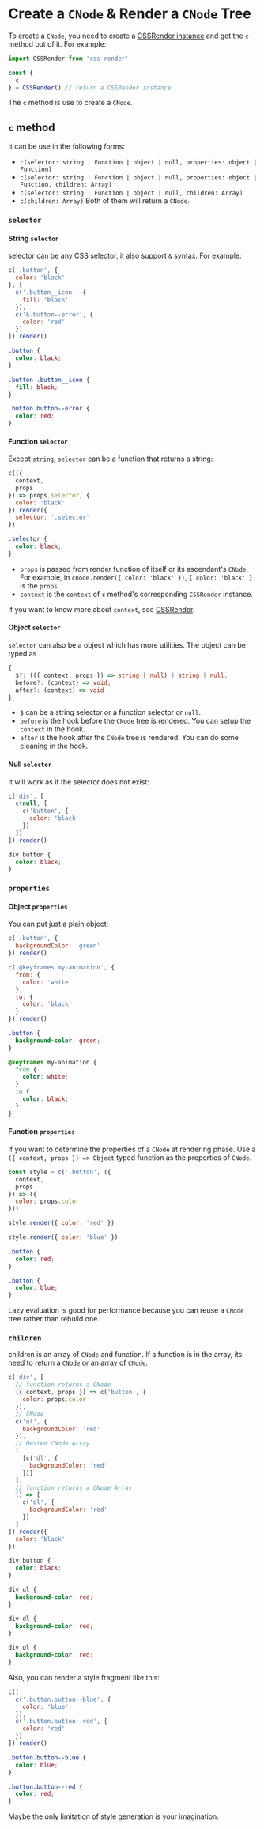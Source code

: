 # Create a `CNode` & Render a `CNode` Tree
To create a `CNode`, you need to create a [CSSRender instance](https://github.com/07akioni/css-render/blob/master/docs/css-render-instance.md) and get the `c` method out of it. For example:
```js
import CSSRender from 'css-render'

const {
  c
} = CSSRender() // return a CSSRender instance
```
The `c` method is use to create a `CNode`.
## `c` method
It can be use in the following forms:
- `c(selector: string | Function | object | null, properties: object | Function)`
- `c(selector: string | Function | object | null, properties: object | Function, children: Array)`
- `c(selector: string | Function | object | null, children: Array)`
- `c(children: Array)`
Both of them will return a `CNode`.
### `selector`
#### String `selector`
selector can be any CSS selector, it also support `&` syntax.
For example:
```js
c('.button', {
  color: 'black'
}, [
  c('.button__icon', {
    fill: 'black'
  }),
  c('&.button--error', {
    color: 'red'
  })
]).render()
```
```css
.button {
  color: black;
}

.button .button__icon {
  fill: black;
}

.button.button--error {
  color: red;
}
```
#### Function `selector`
Except `string`, `selector` can be a function that returns a string:
```js
c(({
  context,
  props
}) => props.selector, {
  color: 'black'
}).render({
  selector: '.selector'
})
```
```css
.selector {
  color: black;
}
```
- `props` is passed from render function of itself or its ascendant's `CNode`. For example, in `cnode.render({ color: 'black' })`, `{ color: 'black' }` is the `props`.
- `context` is the `context` of `c` method's corresponding `CSSRender` instance.

If you want to know more about `context`, see [CSSRender](https://github.com/07akioni/css-render/blob/master/docs/css-render-instance.md).

#### Object `selector`

`selector` can also be a object which has more utilities. The object can be typed as
```typescript
{
  $?: (({ context, props }) => string | null) | string | null,
  before?: (context) => void,
  after?: (context) => void
}
```
- `$` can be a string selector or a function selector or `null`.
- `before` is the hook before the `CNode` tree is rendered. You can setup the `context` in the hook.
- `after` is the hook after the `CNode` tree is rendered. You can do some cleaning in the hook.

#### Null `selector`
It will work as if the selector does not exist:
```js
c('div', [
  c(null, [
    c('button', {
      color: 'black'
    })
  ])
]).render()
```
```css
div button {
  color: black;
}
```

### `properties`
#### Object `properties`
You can put just a plain object:
```js
c('.button', {
  backgroundColor: 'green'
}).render()

c('@keyframes my-animation', {
  from: {
    color: 'white'
  },
  to: {
    color: 'black'
  }
}).render()
```
```css
.button {
  background-color: green;
}

@keyframes my-animation {
  from {
    color: white;
  }
  to {
    color: black;
  }
}
```
#### Function `properties`
If you want to determine the properties of a `CNode` at rendering phase. Use a `({ context, props }) => Object` typed function as the properties of `CNode`.

```js
const style = c('.button', ({
  context,
  props
}) => ({
  color: props.color
}))

style.render({ color: 'red' })

style.render({ color: 'blue' })
```
```css
.button {
  color: red;
}

.button {
  color: blue;
}
```

Lazy evaluation is good for performance because you can reuse a `CNode` tree rather than rebuild one.

### `children`
children is an array of `CNode` and function. If a function is in the array, its need to return a `CNode` or an array of `CNode`.
```js
c('div', [
  // function returns a CNode
  ({ context, props }) => c('button', {
    color: props.color
  }),
  // CNode
  c('ul', {
    backgroundColor: 'red'
  }),
  // Nested CNode Array
  [
    [c('dl', {
      backgroundColor: 'red'
    })]
  ],
  // function returns a CNode Array
  () => [
    c('ol', {
      backgroundColor: 'red'
    })
  ]
]).render({
  color: 'black'
})
```
```css
div button {
  color: black;
}

div ul {
  background-color: red;
}

div dl {
  background-color: red;
}

div ol {
  background-color: red;
}
```

Also, you can render a style fragment like this:
```js
c([
  c('.button.button--blue', {
    color: 'blue'
  }),
  c('.button.button--red', {
    color: 'red'
  })
]).render()
```
```css
.button.button--blue {
  color: blue;
}

.button.button--red {
  color: red;
}
```

Maybe the only limitation of style generation is your imagination.